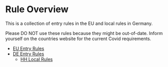 # Rule Overview

This is a collection of entry rules in the EU and local rules in Germany.

Please DO NOT use these rules because they might be out-of-date. Inform yourself on the countries website for the current Covid requirements.

- [EU Entry Rules](./eu-entry-rules.md)
- [DE Entry Rules](./de-entry-rules.md)
  - [HH Local Rules](./de-hh-rules.md)
